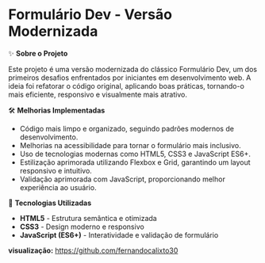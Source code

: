 # Formulário Dev - Versão Modernizada

✨ **Sobre o Projeto**

Este projeto é uma versão modernizada do clássico Formulário Dev, um dos primeiros desafios enfrentados por iniciantes em desenvolvimento web. A ideia foi refatorar o código original, aplicando boas práticas, tornando-o mais eficiente, responsivo e visualmente mais atrativo.

🛠️ **Melhorias Implementadas**

- Código mais limpo e organizado, seguindo padrões modernos de desenvolvimento.
- Melhorias na acessibilidade para tornar o formulário mais inclusivo.
- Uso de tecnologias modernas como HTML5, CSS3 e JavaScript ES6+.
- Estilização aprimorada utilizando Flexbox e Grid, garantindo um layout responsivo e intuitivo.
- Validação aprimorada com JavaScript, proporcionando melhor experiência ao usuário.

🔧 **Tecnologias Utilizadas**

- **HTML5** - Estrutura semântica e otimizada
- **CSS3** - Design moderno e responsivo
- **JavaScript (ES6+)** - Interatividade e validação de formulário

**visualização:**
https://github.com/fernandocalixto30


